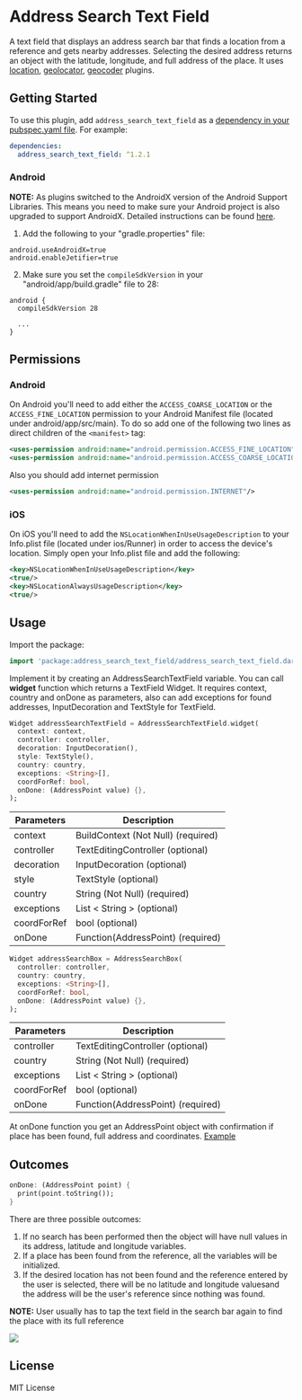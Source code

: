 # Address Search Text Field

A text field that displays an address search bar that finds a location from a reference and gets nearby addresses. Selecting the desired address returns an object with the latitude, longitude, and full address of the place.
It uses [location](https://pub.dev/packages/location), [geolocator](https://pub.dev/packages/geolocator), [geocoder](https://pub.dev/packages/geocoder) plugins.

## Getting Started

To use this plugin, add `address_search_text_field` as a [dependency in your pubspec.yaml file](https://flutter.io/platform-plugins/). For example:

```yaml
dependencies:
  address_search_text_field: ^1.2.1
```

### Android

**NOTE:** As plugins switched to the AndroidX version of the Android Support Libraries. This means you need to make sure your Android project is also upgraded to support AndroidX. Detailed instructions can be found [here](https://flutter.dev/docs/development/packages-and-plugins/androidx-compatibility).

1. Add the following to your "gradle.properties" file:

```
android.useAndroidX=true
android.enableJetifier=true
```
2. Make sure you set the `compileSdkVersion` in your "android/app/build.gradle" file to 28:

```
android {
  compileSdkVersion 28

  ...
}
```

## Permissions

### Android

On Android you'll need to add either the `ACCESS_COARSE_LOCATION` or the `ACCESS_FINE_LOCATION` permission to your Android Manifest file (located under android/app/src/main). To do so add one of the following two lines as direct children of the `<manifest>` tag:

``` xml
<uses-permission android:name="android.permission.ACCESS_FINE_LOCATION" />
<uses-permission android:name="android.permission.ACCESS_COARSE_LOCATION" />
```
Also you should add internet permission
``` xml
<uses-permission android:name="android.permission.INTERNET"/>
```

### iOS

On iOS you'll need to add the `NSLocationWhenInUseUsageDescription` to your Info.plist file (located under ios/Runner) in order to access the device's location. Simply open your Info.plist file and add the following:

``` xml
<key>NSLocationWhenInUseUsageDescription</key>
<true/>
<key>NSLocationAlwaysUsageDescription</key>
<true/>
```

## Usage

Import the package:
```dart
import 'package:address_search_text_field/address_search_text_field.dart';
```
Implement it by creating an AddressSearchTextField variable. You can call **widget** function which returns a TextField Widget. It requires context, country and onDone as parameters, also can add exceptions for found addresses, InputDecoration and TextStyle for TextField.

```dart
Widget addressSearchTextField = AddressSearchTextField.widget(
  context: context,
  controller: controller,
  decoration: InputDecoration(),
  style: TextStyle(),
  country: country,
  exceptions: <String>[],
  coordForRef: bool,
  onDone: (AddressPoint value) {},
);
```

| Parameters | Description |
|------------|-------------|
| context | BuildContext (Not Null) (required) |
| controller | TextEditingController (optional)
| decoration | InputDecoration (optional)|
| style | TextStyle (optional) |
| country | String (Not Null) (required) |
| exceptions | List < String > (optional)|
| coordForRef | bool (optional) |
| onDone | Function(AddressPoint) (required) |

```dart
Widget addressSearchBox = AddressSearchBox(
  controller: controller,
  country: country,
  exceptions: <String>[],
  coordForRef: bool,
  onDone: (AddressPoint value) {},
);
```

| Parameters | Description |
|------------|-------------|
| controller | TextEditingController (optional)
| country | String (Not Null) (required) |
| exceptions | List < String > (optional)|
| coordForRef | bool (optional) |
| onDone | Function(AddressPoint) (required) |

At onDone function you get an AddressPoint object with confirmation if place has been found, full address and coordinates. [Example](https://pub.dev/packages/address_search_text_field#-example-tab-)

## Outcomes

```dart
onDone: (AddressPoint point) {
  print(point.toString());
}
```

There are three possible outcomes:
1. If no search has been performed then the object will have null values ​​in its address, latitude and longitude variables.
2. If a place has been found from the reference, all the variables will be initialized.
3. If the desired location has not been found and the reference entered by the user is selected, there will be no latitude and longitude values ​​and the address will be the user's reference since nothing was found.

**NOTE:** User usually has to tap the text field in the search bar again to find the place with its full reference

![](https://raw.githubusercontent.com/JosLuna98/address_search_text_field/master/screenshot/untitled.gif)


##  License

MIT License
